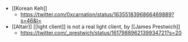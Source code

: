 - [[Korean Keh]]
    - https://twitter.com/0xcarnation/status/1635518396866469889?s=46&t=
- [[Altair]] [[light client]] is not a real light client, by [[James Prestwich]]
    - https://twitter.com/_prestwich/status/1617988962139934721?s=20
